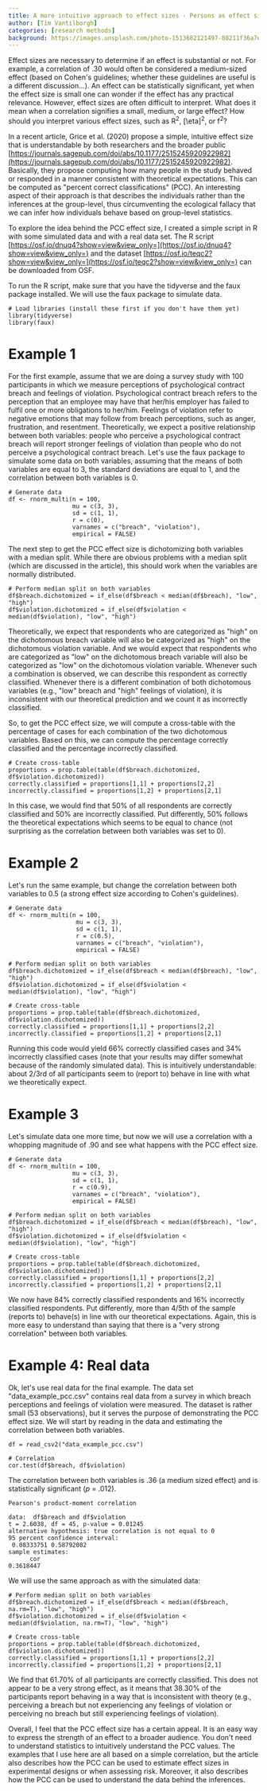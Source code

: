 ```yaml
---
title: A more intuitive approach to effect sizes - Persons as effect sizes
author: [Tim Vantilborgh]
categories: [research methods]
background: https://images.unsplash.com/photo-1513682121497-80211f36a7d3?ixid=MXwxMjA3fDB8MHxwaG90by1wYWdlfHx8fGVufDB8fHw%3D&ixlib=rb-1.2.1&auto=format&fit=crop&w=2134&q=80
---
```


Effect sizes are necessary to determine if an effect is substantial or not. For example, a correlation of .30 would often be considered a medium-sized effect (based on Cohen's guidelines; whether these guidelines are useful is a different discussion...). An effect can be statistically significant, yet when the effect size is small one can wonder if the effect has any practical relevance. However, effect sizes are often difficult to interpret. What does it mean when a correlation signifies a small, medium, or large effect? How should you interpret various effect sizes, such as R<sup>2</sup>, \[\eta]<sup>2</sup>, or f<sup>2</sup>?

In a recent article, Grice et al. (2020) propose a simple, intuitive effect size that is understandable by both researchers and the broader public [https://journals.sagepub.com/doi/abs/10.1177/2515245920922982](https://journals.sagepub.com/doi/abs/10.1177/2515245920922982). Basically, they propose computing how many people in the study behaved or responded in a manner consistent with theoretical expectations. This can be computed as "percent correct classifications" (PCC). An interesting aspect of their approach is that describes the individuals rather than the inferences at the group-level, thus circumventing the ecological fallacy that we can infer how individuals behave based on group-level statistics. 

To explore the idea behind the PCC effect size, I created a simple script in R with some simulated data and with a real data set. The R script [https://osf.io/dnuq4?show=view&view_only=](https://osf.io/dnuq4?show=view&view_only=) and the dataset [https://osf.io/teqc2?show=view&view_only=](https://osf.io/teqc2?show=view&view_only=) can be downloaded from OSF.

To run the R script, make sure that you have the tidyverse and the faux package installed. We will use the faux package to simulate data.

	# Load libraries (install these first if you don't have them yet)
	library(tidyverse)
	library(faux)

# Example 1

For the first example, assume that we are doing a survey study with 100 participants in which we measure perceptions of psychological contract breach and feelings of violation. Psychological contract breach refers to the perception that an employee may have that her/his employer has failed to fulfil one or more obligations to her/him. Feelings of violation refer to negative emotions that may follow from breach perceptions, such as anger, frustration, and resentment. Theoretically, we expect a positive relationship between both variables: people who perceive a psychological contract breach will report stronger feelings of violation than people who do not perceive a psychological contract breach. Let's use the faux package to simulate some data on both variables, assuming that the means of both variables are equal to 3, the standard deviations are equal to 1, and the correlation between both variables is 0.

	# Generate data
	df <- rnorm_multi(n = 100,
	                  mu = c(3, 3),
	                  sd = c(1, 1),
	                  r = c(0),
	                  varnames = c("breach", "violation"),
	                  empirical = FALSE)

The next step to get the PCC effect size is dichotomizing both variables with a median split. While there are obvious problems with a median split (which are discussed in the article), this should work when the variables are normally distributed. 

	# Perform median split on both variables
	df$breach.dichotomized = if_else(df$breach < median(df$breach), "low", "high")
	df$violation.dichotomized = if_else(df$violation < median(df$violation), "low", "high")

Theoretically, we expect that respondents who are categorized as "high" on the dichotomous breach variable will also be categorized as "high" on the dichotomous violation variable. And we would expect that respondents who are categorized as "low" on the dichotomous breach variable will also be categorized as "low" on the dichotomous violation variable. Whenever such a combination is observed, we can describe this respondent as correctly classified. Whenever there is a different combination of both dichotomous variables (e.g., "low" breach and "high" feelings of violation), it is inconsistent with our theoretical prediction and we count it as incorrectly classified.

So, to get the PCC effect size, we will compute a cross-table with the percentage of cases for each combination of the two dichotomous variables. Based on this, we can compute the percentage correctly classified and the percentage incorrectly classified.

	# Create cross-table
	proportions = prop.table(table(df$breach.dichotomized, df$violation.dichotomized))
	correctly.classified = proportions[1,1] + proportions[2,2]
	incorrectly.classified = proportions[1,2] + proportions[2,1]

In this case, we would find that 50% of all respondents are correctly classified and 50% are incorrectly classified. Put differently, 50% follows the theoretical expectations which seems to be equal to chance (not surprising as the correlation between both variables was set to 0).

# Example 2

Let's run the same example, but change the correlation between both variables to 0.5 (a strong effect size according to Cohen's guidelines).

	# Generate data
	df <- rnorm_multi(n = 100,
	                   mu = c(3, 3),
	                   sd = c(1, 1),
	                   r = c(0.5),
	                   varnames = c("breach", "violation"),
	                   empirical = FALSE)

	# Perform median split on both variables
	df$breach.dichotomized = if_else(df$breach < median(df$breach), "low", "high")
	df$violation.dichotomized = if_else(df$violation < median(df$violation), "low", "high")

	# Create cross-table
	proportions = prop.table(table(df$breach.dichotomized, df$violation.dichotomized))
	correctly.classified = proportions[1,1] + proportions[2,2]
	incorrectly.classified = proportions[1,2] + proportions[2,1]

Running this code would yield 66% correctly classified cases and 34% incorrectly classified cases (note that your results may differ somewhat because of the randomly simulated data). This is intuitively understandable: about 2/3rd of all participants seem to (report to) behave in line with what we theoretically expect.

# Example 3

Let's simulate data one more time, but now we will use a correlation with a whopping magnitude of .90 and see what happens with the PCC effect size.

	# Generate data
	df <- rnorm_multi(n = 100,
	                  mu = c(3, 3),
	                  sd = c(1, 1),
	                  r = c(0.9),
	                  varnames = c("breach", "violation"),
	                  empirical = FALSE)

	# Perform median split on both variables
	df$breach.dichotomized = if_else(df$breach < median(df$breach), "low", "high")
	df$violation.dichotomized = if_else(df$violation < median(df$violation), "low", "high")

	# Create cross-table
	proportions = prop.table(table(df$breach.dichotomized, df$violation.dichotomized))
	correctly.classified = proportions[1,1] + proportions[2,2]
	incorrectly.classified = proportions[1,2] + proportions[2,1]

We now have 84% correctly classified respondents and 16% incorrectly classified respondents. Put differently, more than 4/5th of the sample (reports to) behave(s) in line with our theoretical expectations. Again, this is more easy to understand than saying that there is a "very strong correlation" between both variables.

# Example 4: Real data

Ok, let's use real data for the final example. The data set "data_example_pcc.csv" contains real data from a survey in which breach perceptions and feelings of violation were measured. The dataset is rather small (53 observations), but it serves the purpose of demonstrating the PCC effect size. We will start by reading in the data and estimating the correlation between both variables.

	df = read_csv2("data_example_pcc.csv")

	# Correlation
	cor.test(df$breach, df$violation)

The correlation between both variables is .36 (a medium sized effect) and is statistically significant (*p* = .012).

	Pearson's product-moment correlation

	data:  df$breach and df$violation
	t = 2.6038, df = 45, p-value = 0.01245
	alternative hypothesis: true correlation is not equal to 0
	95 percent confidence interval:
	 0.08333751 0.58792082
	sample estimates:
	      cor 
	0.3618447 

We will use the same approach as with the simulated data:

	# Perform median split on both variables
	df$breach.dichotomized = if_else(df$breach < median(df$breach, na.rm=T), "low", "high")
	df$violation.dichotomized = if_else(df$violation < median(df$violation, na.rm=T), "low", "high")

	# Create cross-table
	proportions = prop.table(table(df$breach.dichotomized, df$violation.dichotomized))
	correctly.classified = proportions[1,1] + proportions[2,2]
	incorrectly.classified = proportions[1,2] + proportions[2,1]

We find that 61.70% of all participants are correctly classified. This does not appear to be a very strong effect, as it means that 38.30% of the participants report behaving in a way that is inconsistent with theory (e.g., perceiving a breach but not experiencing any feelings of violation or perceiving no breach but still experiencing feelings of violation). 

Overall, I feel that the PCC effect size has a certain appeal. It is an easy way to express the strength of an effect to a broader audience. You don't need to understand statistics to intuitively understand the PCC values. The examples that I use here are all based on a simple correlation, but the article also describes how the PCC can be used to estimate effect sizes in experimental designs or when assessing risk. Moreover, it also describes how the PCC can be used to understand the data behind the inferences.